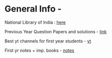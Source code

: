 # General Info -

National Library of India : [here]

Previous Year Question Papers and solutions - [link]

Best yt channels for first year students - [yt]

First yr notes + imp. books - [notes]

[here]: https://ndl.iitkgp.ac.in/

[link]: https://www.aminotes.com/?m=1

[yt]: https://youtube.com/shorts/7sfUdtSiqN8?feature=share

[notes]: https://drive.google.com/drive/mobile/folders/1Sv3vOpDmEB2iA3fm6kB3dp3N8PNrf68X?usp=sharing
